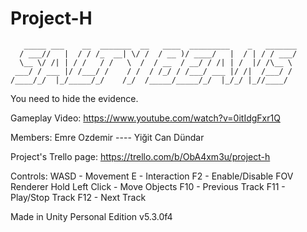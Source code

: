 # Project-H

       _____ ___    __  _______  __   ____  _________    _   _______  
      / ___//   |  / / /_  __| \/ /  / __ )/ ____/   |  / | / / ___/  
      \__ \/ /| | / /   / /   \  /  / __  / __/ / /| | /  |/ /\__ \   
     ___/ / ___ |/ /___/ /    / /  / /_/ / /___/ ___ |/ /|  /___/ /   
    /____/_/  |_/_____/_/    /_/  /_____/_____/_/  |_/_/ |_//____/    
                                                                   

You need to hide the evidence.

Gameplay Video: https://www.youtube.com/watch?v=0itIdgFxr1Q

Members: Emre Ozdemir ---- Yiğit Can Dündar

Project's Trello page: https://trello.com/b/ObA4xm3u/project-h

Controls: 
WASD - Movement
E - Interaction
F2 - Enable/Disable FOV Renderer
Hold Left Click - Move Objects
F10 - Previous Track
F11 - Play/Stop Track
F12 - Next Track

Made in Unity Personal Edition v5.3.0f4
